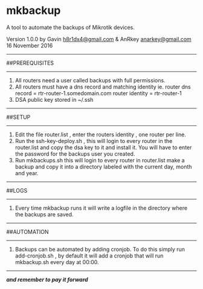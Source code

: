 # mkbackup
A tool to automate the backups of Mikrotik devices.

Version 1.0.0
by Gavin h8r1dx4@gmail.com
& AnRkey anarkey@gmail.com 
16 November 2016

---

##PREREQUISITES

---
1. All routers need a user called backups with full permissions.
2. All routers must have a dns record and matching identity
   ie. router dns record  = rtr-router-1.somedomain.com router identity = rtr-router-1
3. DSA public key stored in ~/.ssh

---

##SETUP

---

1. Edit the file router.list , enter the routers identity , one router per line.
2. Run the ssh-key-deploy.sh , this will login to every router in the router.list
   and copy the dsa key to it and install it. You will have to enter the password
   for the backups user you created.
3. Run mkbackups.sh this will login to every router in router.list make a backup
   and copy it into a directory labeled with the current day, month and year.

---

##LOGS

---

1. Every time mkbackup runs it will write a logfile in the directory where the
   backups are saved.

---

##AUTOMATION

---  

1. Backups can be automated by adding cronjob. To do this simply run
   add-cronjob.sh , by default it will add a cronjob that will run 
   mkbackup.sh every day at 00:00.

---

***and remember to pay it forward***
